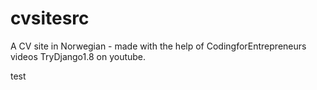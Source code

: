 # cvsitesrc

A CV site in Norwegian - made with the help of CodingforEntrepreneurs videos TryDjango1.8 on youtube.

test
